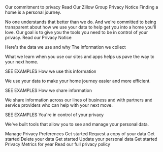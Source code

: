 Our commitment to privacy
Read Our Zillow Group Privacy Notice
Finding a home is a personal journey.

No one understands that better than we do. And we're committed to being transparent about how we use your data to help get you into a home you'll love. Our goal is to give you the tools you need to be in control of your privacy.
Read our Privacy Notice

Here's the data we use and why
The information we collect

What we learn when you use our sites and apps helps us pave the way to your next home.

SEE EXAMPLES
How we use this information

We use your data to make your home journey easier and more efficient.

SEE EXAMPLES
How we share information

We share information across our lines of business and with partners and service providers who can help with your next move.

SEE EXAMPLES
You're in control of your privacy

We've built tools that allow you to see and manage your personal data.

Manage Privacy Preferences
Get started
Request a copy of your data
Get started
Delete your data
Get started
Update your personal data
Get started
Privacy Metrics for year
Read our full privacy policy